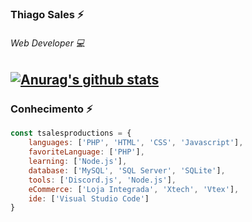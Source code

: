 ### Thiago Sales ⚡

###### Web Developer 💻

[![Anurag's github stats](https://github-readme-stats.vercel.app/api?username=tsalesproductions&show_icons=true)](https://github.com/anuraghazra/github-readme-stats)
--------
### Conhecimento ⚡
```javascript
const tsalesproductions = {
    languages: ['PHP', 'HTML', 'CSS', 'Javascript'],
    favoriteLanguage: ['PHP'],
    learning: ['Node.js'],
    database: ['MySQL', 'SQL Server', 'SQLite'],
    tools: ['Discord.js', 'Node.js'],
    eCommerce: ['Loja Integrada', 'Xtech', 'Vtex'],
    ide: ['Visual Studio Code']
}
